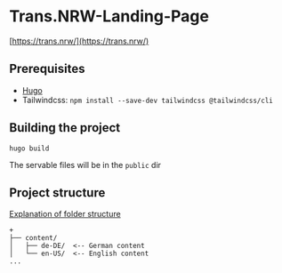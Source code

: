 # Trans.NRW-Landing-Page

[https://trans.nrw/](https://trans.nrw/)

## Prerequisites
 - [Hugo](https://gohugo.io/installation/linux/) 
 - Tailwindcss: `npm install --save-dev tailwindcss @tailwindcss/cli`

## Building the project

`hugo build`

The servable files will be in the `public` dir

## Project structure
[Explanation of folder structure](https://gohugo.io/getting-started/directory-structure/)


```
+
├── content/
│   ├── de-DE/  <-- German content
│   └── en-US/  <-- English content
...

```
